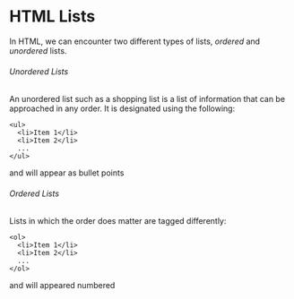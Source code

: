 # HTML Lists

In HTML, we can encounter two different types of lists, _ordered_ and _unordered_ lists.

###### Unordered Lists

An unordered list such as a shopping list is a list of information that can be approached in any order. It is designated using the following:

```
<ul>
  <li>Item 1</li>
  <li>Item 2</li>
  ...
</ul>
```

and will appear as bullet points

###### Ordered Lists

Lists in which the order does matter are tagged differently:

```
<ol>
  <li>Item 1</li>
  <li>Item 2</li>
  ...
</ol>
```

and will appeared numbered
